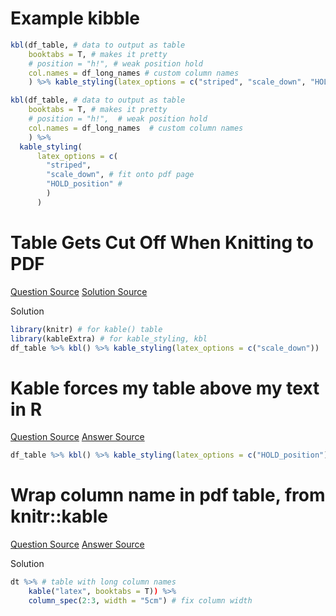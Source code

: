 # Example kibble

```r
kbl(df_table, # data to output as table
    booktabs = T, # makes it pretty
    # position = "h!", # weak position hold
    col.names = df_long_names # custom column names
    ) %>% kable_styling(latex_options = c("striped", "scale_down", "HOLD_position"))
```

```r
kbl(df_table, # data to output as table
    booktabs = T, # makes it pretty
    # position = "h!",  # weak position hold
    col.names = df_long_names  # custom column names
    ) %>% 
  kable_styling(
      latex_options = c(
        "striped", 
        "scale_down", # fit onto pdf page
        "HOLD_position" # 
        )
      )
```
# Table Gets Cut Off When Knitting to PDF
[Question Source](https://stackoverflow.com/questions/70815981/table-gets-cut-off-when-knitting-to-pdf)
[Solution Source](https://haozhu233.github.io/kableExtra/awesome_table_in_pdf.pdf)

Solution
```r
library(knitr) # for kable() table
library(kableExtra) # for kable_styling, kbl
df_table %>% kbl() %>% kable_styling(latex_options = c("scale_down"))
```


# Kable forces my table above my text in R
[Question Source](https://stackoverflow.com/questions/53153537/rmarkdown-setting-the-position-of-kable)
[Answer Source]()

```r
df_table %>% kbl() %>% kable_styling(latex_options = c("HOLD_position"))
```

# Wrap column name in pdf table, from knitr::kable
[Question Source](https://forum.posit.co/t/wrap-column-name-in-pdf-table-from-knitr-kable/3278)
[Answer Source](http://haozhu233.github.io/kableExtra/best_practice_for_newline_in_latex_table.pdf)

Solution
```r
dt %>% # table with long column names
	kable("latex", booktabs = T)) %>%
	column_spec(2:3, width = "5cm") # fix column width
```